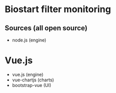 # Biostart filter monitoring

## Sources (all open source)
- node.js (engine)

# Vue.js
- vue.js (engine)
- vue-chartjs (charts)
- bootstrap-vue (UI)
